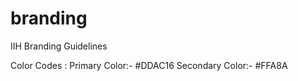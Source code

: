 # branding
IIH Branding Guidelines

Color Codes : 
Primary Color:- #DDAC16
Secondary Color:- #FFA8A

